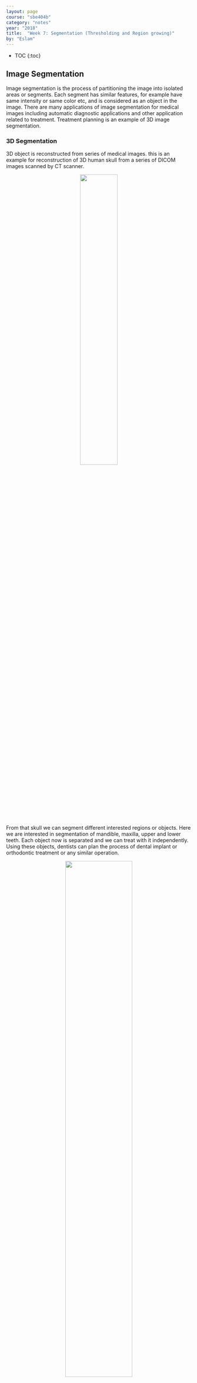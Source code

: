 ```yaml
---
layout: page
course: "sbe404b"
category: "notes"
year: "2018"
title:  "Week 7: Segmentation (Thresholding and Region growing)"
by: "Eslam"
---
```


* TOC
{:toc}


## Image Segmentation

Image segmentation is the process of partitioning the image into isolated areas or segments. Each segment has similar features, for example have same intensity or same color etc, and is considered as an object in the image. There are many applications of image segmentation for medical images including automatic diagnostic applications and other application related to treatment. Treatment planning is an example of 3D image segmentation.

### 3D Segmentation 
3D object is reconstructed from series of medical images. this is an example for reconstruction of 3D human skull from a series of DICOM images scanned by CT scanner. 

<span style="display:block;text-align:center"><img style="width:45%"  src="../images/Selection_061.png"></span>

From that skull we can segment different interested regions or objects. Here we are interested in segmentation of mandible, maxilla, upper and lower teeth. Each object now is separated and we can treat with it independently. Using these objects, dentists can plan the process of dental implant or orthodontic treatment or any similar operation. 

<span style="display:block;text-align:center"><img style="width:60%"  src="../images/results.png"></span>

This was a project I worked on for a subject in my pre-master year under title "An optimized technique for 3D segmentation for orthodontic treatment plan". I used [VTK](https://www.vtk.org/) for reconstruction and segmentation processes and [Qt](https://www.qt.io/) for GUI design. Segmentation was based on thresholding and connectivity testing which is similar to region growing approach but in 3D.

## Histogram Based Segmentation (Image Binarization)

Histogram based segmentation or image binarization segments the image into two classes, object and background based on a certain threshold. Image will be a binary image according to following equation

$$
I(x,y) = 
\begin{cases}
0, I(x,y) < T \\\ 
1, I(x,y) > T 
\end{cases}
$$

The question here is How to select threshold ?

## Optimal Threshold

Assume we have the following histogram. For ideal case object and background would be totally isolated, optimal threshold is well defined here. 

<img style="width:85%" src="../images/Selection_065.png"> 

Here an example of real image with isolated object, background histograms.

<img style="width:85%" src="../images/Selection_064.png"> 

For general case histogram of object and background are merged together, we had to define performance measure of selected threshold.

## Otsu Thresholding 

### Basic Idea

Otsu thresholding aims to automatically find optimal threshold for image binarization. It assumes two classes object and background. The idea is to select the threshold that will minimize within class variance or maximize between class variance. That's means that we need to calculate these values for all gray levels and select one with minimum within class variance and also it will be the maximum between class variance. 

But what that means ? It means that optimal threshold is that one who divide histogram into two parts given that distribution of values at same segment (class) has minimum variance (Values are close to each other) or distributions of different segments (classes) are isolated (far from each other).  


![](../images/Otsu's_Method_Visualization.gif)
[source](https://en.wikipedia.org/wiki/Otsu%27s_method)

Maximizing between class variance

### Within class variance

Within class variance $$\sigma_w^2$$ can be calculated at specific threshold value $$t$$ as follow

$$
\sigma_w^2  = c_1 \sigma_1^2 + (1-c_1) \sigma_2^2 
$$

Where $$c_1$$ is the cumulative sum at that threshold $$t$$, $$\sigma_1^2$$ is the variance of first class and $$\sigma_2^2$$ is the variance of second class. We can conclude that $$\sigma_w^2$$ is a weighted sum of variances of both classes.

### Between class variance

For between class variance $$\sigma_b^2$$ it is calculated for specific value of threshold $$t$$ as follow 

$$
\sigma_b^2  = c_1 (1-c_1) (\mu_1 - \mu_2)^2  
$$

where $$\mu_1$$ and $$\mu_2$$ is the mean of class 1 and 2 respectively.
### Mean and variance calculation 

Recall that mean or expected of variable $$x$$ with probability density function $$p(x)$$ is defined as 

$$
E[x] = \sum x p(x)
$$

and variance 

$$
\sigma^2 = E[x^2] - \mu^2
$$

#### How to get pdf of both classes ? 

Given the relative histogram that represent the pdf of all the image. We can determine the pdf of class 1 with gray levels < threshold t by dividing the relative histogram by the total probabilities till that threshold t which is cumulative probability at that threshold CDF(t). For second class we can get its pdf by dividing by (1 - CDF(t)). 
### Basic Algorithm 
Basic algorithm for determining threshold that maximize between class variance is  

```python 
Get Histogram of the image
Get relative histogram (PDF)
Get cumulative Histogram (CDF)
initialize OptThreshold = 1 and maxVariance = 0
For each t in range 1 to 255 
  m1 =  mean value class 1 
  m2 =  mean value class 2  
  c1 = CDF[t]
  varBet = c1 * (1-c1) * (m1 - m2)**2   
  if value > maxVariance 
      maxVariance = value
      OptThreshold = t  
```

**Lets try to implement it**

Import some libraries

```python
import numpy as np
import matplotlib.pyplot as plt
from matplotlib import colors
```

Defining otsu function that returns the optimal threshold of input image.

```python
def otsuThresholdB(image):
    #Get size of image
    rows, cols =  image.shape
    #Plotting image histogram
    plt.figure()
    #We are interested on H (histogram), other values that plt.hist returns will be ignored here
    H, binEdges, patches = plt.hist(image.ravel(),256)
    # Getting relative histogram (pdf)
    pdf = H /(rows*cols)
    # Get cdf for all gray levels
    cdf = np.cumsum(pdf)
    #Initialization
    othresh = 1
    maxVarB = 0
```
Calculation of between class variance of all gray levels and extract threshold with max variance

```python
    for t in range(1,255):
        #gray levels belongs to background 
        bg = np.arange(0,t)
        #object gray levels
        obj = np.arange(t, 256)
        #Calculation of mean gray level for object and background
        mBg    = sum(bg*pdf[0:t])/cdf[t]
        mObj   = sum(obj*pdf[t:256])/(1-cdf[t])
        # Calculate between class variance
        varB = cdf[t] * (1-cdf[t]) *(mObj - mBg)**2
        #Pick up max variance and corresponding threshold
        if varB > maxVarB:
            maxVarB= varB
            othresh = t
    return othresh
```
We didn't finished yet. we will use that threshold to binarize the image so lets define this function

```python
def binarize( gray_image , threshold ):
    return 1 * ( gray_image > threshold )
```
Here is the main function

```python
#Read an image
image = plt.imread('images/MRIbrain3.jpg')
#Extract value channel (intensity)
hsvImage = colors.rgb_to_hsv(image)
myIm = hsvImage[...,2]
#Show original image
plt.figure()
plt.imshow(myIm)
plt.set_cmap("gray")
#Get optimal threshold
oTb = otsuThresholdB(myIm)
#Binarize the image and show it
binaryIm = binarize(myIm, oTw)
plt.figure()
plt.imshow(binaryIm)
plt.show()
```
**Results**

Original Image 

![](../images/MRIbrain3.png)

Histogram of the image

![](../images/hist.png)

The binary image optimal threshold value was 66 

![](../images/MRIThr.png)

 What about minimizing within class variance ?

## Seed Pixels (Region Growing)
Segmentation starts with initial seed point. Neighbors of that pixel will be merged if they similar to it. Similarity criteria may be defined as intensity or color. Process continues till no more similar neighbors found. For example next figure shows segmented regions for different seed points.

<img style="width:95%" src="../images/Selection_066.png"> 

